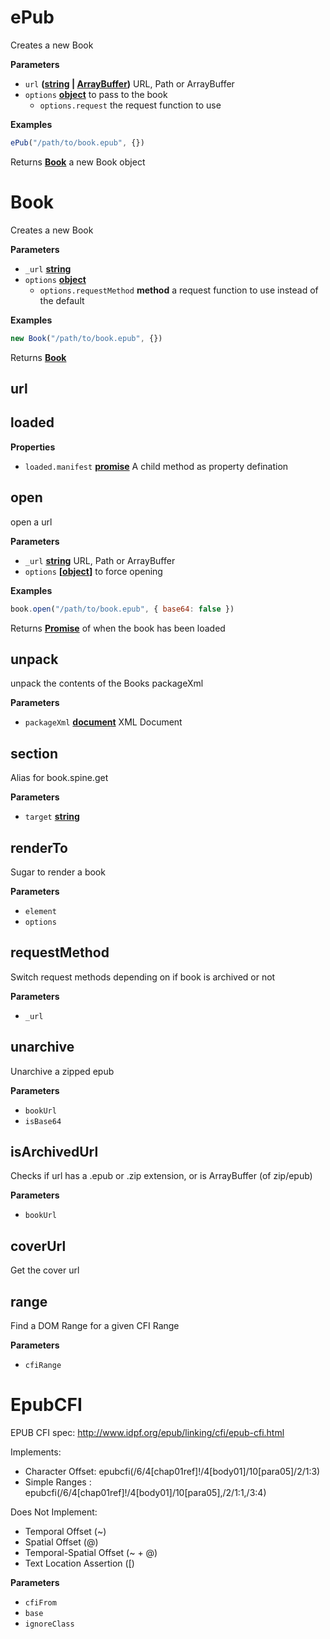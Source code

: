 <!-- Generated by documentation.js. Update this documentation by updating the source code. -->

# ePub

Creates a new Book

**Parameters**

-   `url` **([string](https://developer.mozilla.org/en-US/docs/Web/JavaScript/Reference/Global_Objects/String) \| [ArrayBuffer](https://developer.mozilla.org/en-US/docs/Web/JavaScript/Reference/Global_Objects/ArrayBuffer))** URL, Path or ArrayBuffer
-   `options` **[object](https://developer.mozilla.org/en-US/docs/Web/JavaScript/Reference/Global_Objects/Object)** to pass to the book
    -   `options.request`  the request function to use

**Examples**

```javascript
ePub("/path/to/book.epub", {})
```

Returns **[Book](#book)** a new Book object

# Book

Creates a new Book

**Parameters**

-   `_url` **[string](https://developer.mozilla.org/en-US/docs/Web/JavaScript/Reference/Global_Objects/String)** 
-   `options` **[object](https://developer.mozilla.org/en-US/docs/Web/JavaScript/Reference/Global_Objects/Object)** 
    -   `options.requestMethod` **method** a request function to use instead of the default

**Examples**

```javascript
new Book("/path/to/book.epub", {})
```

Returns **[Book](#book)** 

## url

## loaded

**Properties**

-   `loaded.manifest` **[promise](https://developer.mozilla.org/en-US/docs/Web/JavaScript/Reference/Global_Objects/Promise)** A child method as property defination

## open

open a url

**Parameters**

-   `_url` **[string](https://developer.mozilla.org/en-US/docs/Web/JavaScript/Reference/Global_Objects/String)** URL, Path or ArrayBuffer
-   `options` **\[[object](https://developer.mozilla.org/en-US/docs/Web/JavaScript/Reference/Global_Objects/Object)]** to force opening

**Examples**

```javascript
book.open("/path/to/book.epub", { base64: false })
```

Returns **[Promise](https://developer.mozilla.org/en-US/docs/Web/JavaScript/Reference/Global_Objects/Promise)** of when the book has been loaded

## unpack

unpack the contents of the Books packageXml

**Parameters**

-   `packageXml` **[document](https://developer.mozilla.org/en-US/docs/Web/JavaScript)** XML Document

## section

Alias for book.spine.get

**Parameters**

-   `target` **[string](https://developer.mozilla.org/en-US/docs/Web/JavaScript/Reference/Global_Objects/String)** 

## renderTo

Sugar to render a book

**Parameters**

-   `element`  
-   `options`  

## requestMethod

Switch request methods depending on if book is archived or not

**Parameters**

-   `_url`  

## unarchive

Unarchive a zipped epub

**Parameters**

-   `bookUrl`  
-   `isBase64`  

## isArchivedUrl

Checks if url has a .epub or .zip extension, or is ArrayBuffer (of zip/epub)

**Parameters**

-   `bookUrl`  

## coverUrl

Get the cover url

## range

Find a DOM Range for a given CFI Range

**Parameters**

-   `cfiRange`  

# EpubCFI

EPUB CFI spec: <http://www.idpf.org/epub/linking/cfi/epub-cfi.html>

Implements:

-   Character Offset: epubcfi(/6/4[chap01ref]!/4[body01]/10[para05]/2/1:3)
-   Simple Ranges : epubcfi(/6/4[chap01ref]!/4[body01]/10[para05],/2/1:1,/3:4)

Does Not Implement:

-   Temporal Offset (~)
-   Spatial Offset (@)
-   Temporal-Spatial Offset (~ + @)
-   Text Location Assertion (\[)

**Parameters**

-   `cfiFrom`  
-   `base`  
-   `ignoreClass`  
